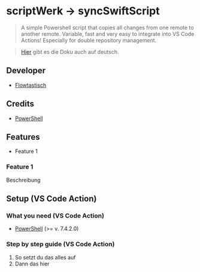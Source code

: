 # scriptWerk -> syncSwiftScript

> A simple Powershell script that copies all changes from one remote to another remote. Variable, fast and very easy to integrate into VS Code Actions! Especially for double repository management.

> [Hier](https://github.com/ScriptWerkstatt/syncSwiftScript?tab=readme-de-ov-file) gibt es die Doku auch auf deutsch.

## Developer

- [Flowtastisch](https://github.com/flowtastisch)

## Credits

- [PowerShell](https://github.com/PowerShell/PowerShell)

## Features

- Feature 1

### Feature 1

Beschreibung

## Setup (VS Code Action)

### What you need (VS Code Action)

- [PowerShell](https://github.com/PowerShell/PowerShell) (>= v. 7.4.2.0)

### Step by step guide (VS Code Action)

1. So setzt du das alles auf
2. Dann das hier